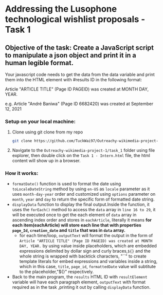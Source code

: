 # Addressing the Lusophone technological wishlist proposals - Task 1

## Objective of the task: Create a JavaScript script to manipulate a json object and print it in a human legible format.

Your javascript code needs to get the data from the data variable and print them into the HTML element with #results ID in the following format:

Article "ARTICLE TITLE" (Page ID PAGEID) was created at MONTH DAY, YEAR.

e.g. Article "André Baniwa" (Page ID 6682420) was created at September 12, 2021

### Setup on your local machine:
1. Clone using git clone from my repo
   ```bash
   git clone https://github.com/TuckWai97/Outreachy-wikimedia-project-1.git
   ```
2. Navigate to the `Outreachy-wikimedia-project-1/task_1` folder using file explorer, then double click on the `Task 1 - Intern.html` file, the html content will show up in a browser.

### How it works:

- `formatDate()` function is used to format the date using `toLocaleDateString` method by using `en-US` as `locale` parameter as it uses `month-day-year` order and customized using `options` parameter on `month`, `year` and `day`  to return the specific form of formatted date string.
- `displayData` function to display the final output.Inside the function, it uses the `forEach()` method to access the `data` array in `line 16 to 29`, it will be executed once to get the each element of `data` array in ascending index order and stores in `eachArticle`, literally it means **for each item(eachArticle) will store each line that with properties `page_Id`, `creation_date` and `title` that was in `data` array.**
  - for each time/loop, `outputText` will format the output in the form of `Article "ARTICLE TITLE" (Page ID PAGEID) was created at MONTH DAY, YEAR.` by using value inside placeholders, which are embedded expressions delimited by dollar sign and curly braces,`${}` and the whole string is wrapped with  backtick characters, "``" to create template literals for embed expressions and variables inside a string, which in this case, `title`, `page_id`, `formattedDate` value will subtitute to the placeholder,"${}" respectively.
 - Back to the main program, the `results` HTML ID with `resultElement` variable will have each paragraph element, `outputText` with format required as in the task ,printing it out by calling `displayData` function.
 
